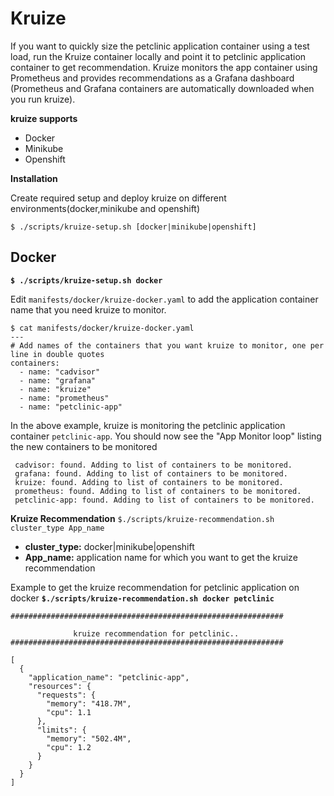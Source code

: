 # Kruize
If you want to quickly size the petclinic application container using a test load, run the Kruize container locally and point it to petclinic application container to get recommendation. Kruize monitors the app container using Prometheus and provides recommendations as a Grafana dashboard (Prometheus and Grafana containers are automatically downloaded when you run kruize).

**kruize supports**
- Docker
- Minikube
- Openshift

**Installation**

Create required setup and deploy kruize on different environments(docker,minikube and openshift)

`$ ./scripts/kruize-setup.sh [docker|minikube|openshift]` 

## Docker

**`$ ./scripts/kruize-setup.sh docker`**

Edit `manifests/docker/kruize-docker.yaml` to add the application container name that you need kruize to monitor.

```
$ cat manifests/docker/kruize-docker.yaml 
---
# Add names of the containers that you want kruize to monitor, one per line in double quotes
containers:
  - name: "cadvisor"
  - name: "grafana"
  - name: "kruize"
  - name: "prometheus"
  - name: "petclinic-app"
```

In the above example, kruize is monitoring the petclinic application container `petclinic-app`. You should now see the "App Monitor loop" listing the new containers to be monitored

```
 cadvisor: found. Adding to list of containers to be monitored.
 grafana: found. Adding to list of containers to be monitored.
 kruize: found. Adding to list of containers to be monitored.
 prometheus: found. Adding to list of containers to be monitored.
 petclinic-app: found. Adding to list of containers to be monitored.
```

**Kruize Recommendation**
`$./scripts/kruize-recommendation.sh cluster_type App_name`

- **cluster_type:** docker|minikube|openshift
- **App_name:** application name for which you want to get the kruize recommendation 

Example to get the kruize recommendation for petclinic application on docker 
**`$./scripts/kruize-recommendation.sh docker petclinic`**
```
#############################################################

              kruize recommendation for petclinic..
#############################################################

[
  {
    "application_name": "petclinic-app",
    "resources": {
      "requests": {
        "memory": "418.7M",
        "cpu": 1.1
      },
      "limits": {
        "memory": "502.4M",
        "cpu": 1.2
      }
    }
  }
]

```
